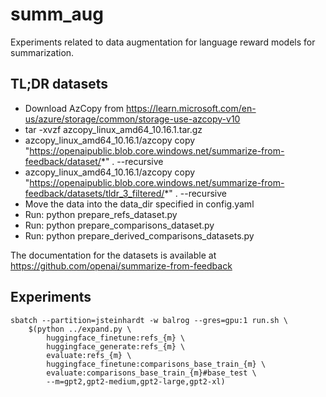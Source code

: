 # summ_aug

Experiments related to data augmentation for language reward models for summarization.

## TL;DR datasets

* Download AzCopy from https://learn.microsoft.com/en-us/azure/storage/common/storage-use-azcopy-v10
* tar -xvzf azcopy_linux_amd64_10.16.1.tar.gz
* azcopy_linux_amd64_10.16.1/azcopy copy "https://openaipublic.blob.core.windows.net/summarize-from-feedback/dataset/*" . --recursive
* azcopy_linux_amd64_10.16.1/azcopy copy "https://openaipublic.blob.core.windows.net/summarize-from-feedback/datasets/tldr_3_filtered/*" . --recursive
* Move the data into the data_dir specified in config.yaml
* Run: python prepare_refs_dataset.py
* Run: python prepare_comparisons_dataset.py
* Run: python prepare_derived_comparisons_datasets.py

The documentation for the datasets is available at https://github.com/openai/summarize-from-feedback

## Experiments

```
sbatch --partition=jsteinhardt -w balrog --gres=gpu:1 run.sh \
	$(python ../expand.py \
		huggingface_finetune:refs_{m} \
		huggingface_generate:refs_{m} \
		evaluate:refs_{m} \
		huggingface_finetune:comparisons_base_train_{m} \
		evaluate:comparisons_base_train_{m}#base_test \
		--m=gpt2,gpt2-medium,gpt2-large,gpt2-xl)
```